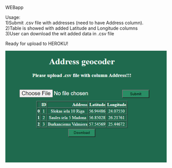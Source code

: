 WEBapp 

Usage:<br>
1)Submit .csv file with addresses (need to have Address column).  <br>
2)Table is showed with added Latitude and Longitude columns <br> 
3)User can download the wit added data in .csv file<br>

Ready for upload to HEROKU!

![Screenshot](pic.png)
